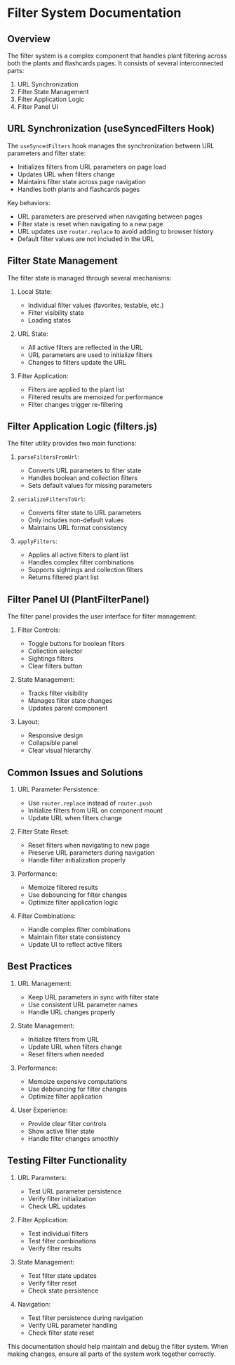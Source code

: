 # Filter System Documentation

## Overview
The filter system is a complex component that handles plant filtering across both the plants and flashcards pages. It consists of several interconnected parts:

1. URL Synchronization
2. Filter State Management
3. Filter Application Logic
4. Filter Panel UI

## URL Synchronization (useSyncedFilters Hook)
The `useSyncedFilters` hook manages the synchronization between URL parameters and filter state:

- Initializes filters from URL parameters on page load
- Updates URL when filters change
- Maintains filter state across page navigation
- Handles both plants and flashcards pages

Key behaviors:
- URL parameters are preserved when navigating between pages
- Filter state is reset when navigating to a new page
- URL updates use `router.replace` to avoid adding to browser history
- Default filter values are not included in the URL

## Filter State Management
The filter state is managed through several mechanisms:

1. Local State:
   - Individual filter values (favorites, testable, etc.)
   - Filter visibility state
   - Loading states

2. URL State:
   - All active filters are reflected in the URL
   - URL parameters are used to initialize filters
   - Changes to filters update the URL

3. Filter Application:
   - Filters are applied to the plant list
   - Filtered results are memoized for performance
   - Filter changes trigger re-filtering

## Filter Application Logic (filters.js)
The filter utility provides two main functions:

1. `parseFiltersFromUrl`:
   - Converts URL parameters to filter state
   - Handles boolean and collection filters
   - Sets default values for missing parameters

2. `serializeFiltersToUrl`:
   - Converts filter state to URL parameters
   - Only includes non-default values
   - Maintains URL format consistency

3. `applyFilters`:
   - Applies all active filters to plant list
   - Handles complex filter combinations
   - Supports sightings and collection filters
   - Returns filtered plant list

## Filter Panel UI (PlantFilterPanel)
The filter panel provides the user interface for filter management:

1. Filter Controls:
   - Toggle buttons for boolean filters
   - Collection selector
   - Sightings filters
   - Clear filters button

2. State Management:
   - Tracks filter visibility
   - Manages filter state changes
   - Updates parent component

3. Layout:
   - Responsive design
   - Collapsible panel
   - Clear visual hierarchy

## Common Issues and Solutions

1. URL Parameter Persistence:
   - Use `router.replace` instead of `router.push`
   - Initialize filters from URL on component mount
   - Update URL when filters change

2. Filter State Reset:
   - Reset filters when navigating to new page
   - Preserve URL parameters during navigation
   - Handle filter initialization properly

3. Performance:
   - Memoize filtered results
   - Use debouncing for filter changes
   - Optimize filter application logic

4. Filter Combinations:
   - Handle complex filter combinations
   - Maintain filter state consistency
   - Update UI to reflect active filters

## Best Practices

1. URL Management:
   - Keep URL parameters in sync with filter state
   - Use consistent URL parameter names
   - Handle URL changes properly

2. State Management:
   - Initialize filters from URL
   - Update URL when filters change
   - Reset filters when needed

3. Performance:
   - Memoize expensive computations
   - Use debouncing for filter changes
   - Optimize filter application

4. User Experience:
   - Provide clear filter controls
   - Show active filter state
   - Handle filter changes smoothly

## Testing Filter Functionality

1. URL Parameters:
   - Test URL parameter persistence
   - Verify filter initialization
   - Check URL updates

2. Filter Application:
   - Test individual filters
   - Test filter combinations
   - Verify filter results

3. State Management:
   - Test filter state updates
   - Verify filter reset
   - Check state persistence

4. Navigation:
   - Test filter persistence during navigation
   - Verify URL parameter handling
   - Check filter state reset

This documentation should help maintain and debug the filter system. When making changes, ensure all parts of the system work together correctly.
